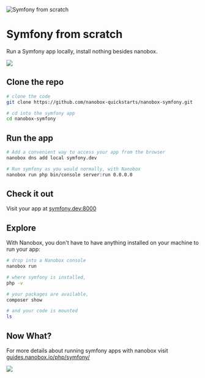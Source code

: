 ![Symfony from scratch](https://guides.nanobox.io/assets/quickstart-icons/symfony.png)

# Symfony from scratch

Run a Symfony app locally, install nothing besides nanobox.

<a href="https://nanobox.io/download"><img src="https://guides.nanobox.io/assets/quickstart-icons/download.png" /></a>


## Clone the repo

```bash
# clone the code
git clone https://github.com/nanobox-quickstarts/nanobox-symfony.git

# cd into the symfony app
cd nanobox-symfony
```

## Run the app

```bash
# Add a convenient way to access your app from the browser
nanobox dns add local symfony.dev

# Run symfony as you would normally, with Nanobox
nanobox run php bin/console server:run 0.0.0.0
```

## Check it out

Visit your app at <a href="http://symfony.dev:8000" target="\_blank">symfony.dev:8000</a>

## Explore

With Nanobox, you don't have to have anything installed on your machine to run your app:

```bash
# drop into a Nanobox console
nanobox run

# where symfony is installed,
php -v

# your packages are available,
composer show

# and your code is mounted
ls
```

## Now What?
For more details about running symfony apps with nanobox visit [guides.nanobox.io/php/symfony/](https://guides.nanobox.io/php/symfony/)

<a href="https://nanobox.io"><img src="https://guides.nanobox.io/assets/quickstart-icons/footer.png" /></a>
